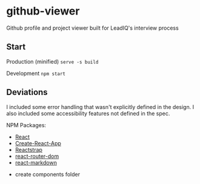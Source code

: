 # github-viewer

Github profile and project viewer built for LeadIQ's interview process

## Start

Production (minified)
`serve -s build`

Development
`npm start`

## Deviations

I included some error handling that wasn't explicitly defined in the design. I also included some accessibility features not defined in the spec.

NPM Packages:

-   [React](https://reactjs.org/)
-   [Create-React-App](https://github.com/facebook/create-react-app)
-   [Reactstrap](https://reactstrap.github.io/)
-   [react-router-dom](https://www.npmjs.com/package/react-router-dom)
-   [react-markdown](https://github.com/rexxars/react-markdown)

*   create components folder
